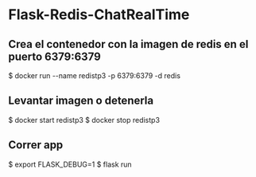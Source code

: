 # Flask-Redis-ChatRealTime

Crea el contenedor con la imagen de redis en el puerto 6379:6379
----------------------------------------------------------------
$ docker run --name redistp3 -p 6379:6379 -d redis

Levantar imagen o detenerla
---------------------------
$ docker start redistp3
$ docker stop redistp3

Correr app
----------
$ export FLASK_DEBUG=1
$ flask run
